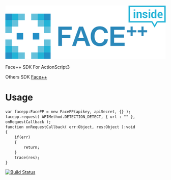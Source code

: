 ![Face++](/image/facepp_inside.png)

Face++ SDK For ActionScript3

Others SDK [Face++](https://github.com/FacePlusPlus)

Usage
=====

```
var facepp:FacePP = new FacePP(apikey, apiSecret, {} );
facepp.request( APIMethod.DETECTION_DETECT, { url : "" }, onRequestCallback );
function onRequestCallback( err:Object, res:Object ):void
{
	if(err)
	{
		return;
	}
	trace(res);
}
```

[![Build Status](https://travis-ci.org/minoscc/facepp-as3-sdk.svg?branch=master)](https://travis-ci.org/minoscc/facepp-as3-sdk)
